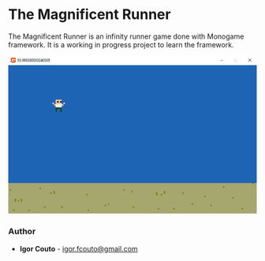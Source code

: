 # The Magnificent Runner
The Magnificent Runner is an infinity runner game done with Monogame framework. It is a working in progress project to learn the framework.  

![](https://github.com/igor-couto/images/blob/main/magnificent-runner/preview.png?raw=true)

### Author

* **Igor Couto** - [igor.fcouto@gmail.com](mailto:igor.fcouto@gmail.com)

